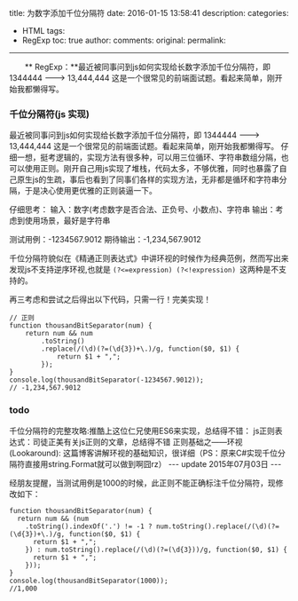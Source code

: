 title:  为数字添加千位分隔符
date: 2016-01-15 13:58:41
description: 
categories:
- HTML
tags:
- RegExp
toc: true
author:
comments:
original:
permalink: 
---
　　** RegExp：**最近被同事问到js如何实现给长数字添加千位分隔符，即 1344444 ---> 13,444,444 这是一个很常见的前端面试题。看起来简单，刚开始我都懒得写。
<!-- more -->


### 千位分隔符(js 实现)
最近被同事问到js如何实现给长数字添加千位分隔符，即 1344444 ---> 13,444,444 这是一个很常见的前端面试题。看起来简单，刚开始我都懒得写。
仔细一想，挺考逻辑的，实现方法有很多种，可以用三位循环、字符串数组分隔，也可以使用正则。刚开自己用js实现了堆栈，代码太多，不够优雅，同时也暴露了自己原生js的生疏，事后也看到了同事们各样的实现方法，无非都是循环和字符串分隔，于是决心使用更优雅的正则装逼一下。

仔细思考：
输入：数字(考虑数字是否合法、正负号、小数点)、字符串
输出：考虑到使用场景，最好是字符串

测试用例：-1234567.9012
期待输出：-1,234,567.9012

千位分隔符貌似在《精通正则表达式》中讲环视的时候作为经典范例，然而写出来发现js不支持逆序环视,也就是 `(?<=expression) (?<!expression) `这两种是不支持的。

再三考虑和尝试之后得出以下代码，只需一行！完美实现！

```
// 正则
function thousandBitSeparator(num) {
    return num && num
        .toString()
        .replace(/(\d)(?=(\d{3})+\.)/g, function($0, $1) {
            return $1 + ",";
        });
}
console.log(thousandBitSeparator(-1234567.9012));
// -1,234,567.9012
```

### todo
千位分隔符的完整攻略:推酷上这位仁兄使用ES6来实现，总结得不错：
js正则表达式：司徒正美有关js正则的文章，总结得不错
正则基础之——环视(Lookaround): 这篇博客讲解环视的基础知识，很详细（PS：原来C#实现千位分隔符直接用string.Format就可以做到啊囧rz）
--- update 2015年07月03日 ---

经朋友提醒，当测试用例是1000的时候，此正则不能正确标注千位分隔符，现修改如下：

```
function thousandBitSeparator(num) {
  return num && (num
    .toString().indexOf('.') != -1 ? num.toString().replace(/(\d)(?=(\d{3})+\.)/g, function($0, $1) {
      return $1 + ",";
    }) : num.toString().replace(/(\d)(?=(\d{3}))/g, function($0, $1) {
      return $1 + ",";
    }));
}
console.log(thousandBitSeparator(1000));
//1,000
```